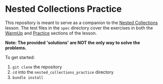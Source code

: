 # Nested Collections Practice
This repository is meant to serve as a companion to the [Nested Collections](https://backend.turing.edu/module1/lessons/nested_collections) lesson. The test files in the `spec` directory cover the exercises in both the [WarmUp](https://backend.turing.edu/module1/lessons/nested_collections#warmup) and [Practice](https://backend.turing.edu/module1/lessons/nested_collections#practice) sections of the lesson.

**Note: The provided 'solutions' are NOT the only way to solve the problems.**

To get started:

1. `git clone` the repository
1. `cd` into the `nested_collections_practice` directory
1. `bundle install`
